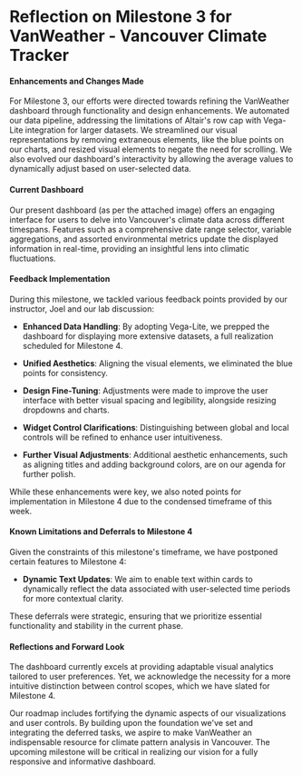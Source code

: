 # **Reflection on Milestone 3 for VanWeather - Vancouver Climate Tracker**

#### Enhancements and Changes Made

For Milestone 3, our efforts were directed towards refining the VanWeather dashboard through functionality and design enhancements. We automated our data pipeline, addressing the limitations of Altair's row cap with Vega-Lite integration for larger datasets. We streamlined our visual representations by removing extraneous elements, like the blue points on our charts, and resized visual elements to negate the need for scrolling. We also evolved our dashboard's interactivity by allowing the average values to dynamically adjust based on user-selected data.

#### Current Dashboard

Our present dashboard (as per the attached image) offers an engaging interface for users to delve into Vancouver's climate data across different timespans. Features such as a comprehensive date range selector, variable aggregations, and assorted environmental metrics update the displayed information in real-time, providing an insightful lens into climatic fluctuations.

#### Feedback Implementation

During this milestone, we tackled various feedback points provided by our instructor, Joel and our lab discussion:

-   **Enhanced Data Handling**: By adopting Vega-Lite, we prepped the dashboard for displaying more extensive datasets, a full realization scheduled for Milestone 4.

-   **Unified Aesthetics**: Aligning the visual elements, we eliminated the blue points for consistency.

-   **Design Fine-Tuning**: Adjustments were made to improve the user interface with better visual spacing and legibility, alongside resizing dropdowns and charts.

-   **Widget Control Clarifications**: Distinguishing between global and local controls will be refined to enhance user intuitiveness.

-   **Further Visual Adjustments**: Additional aesthetic enhancements, such as aligning titles and adding background colors, are on our agenda for further polish.

While these enhancements were key, we also noted points for implementation in Milestone 4 due to the condensed timeframe of this week.

#### Known Limitations and Deferrals to Milestone 4

Given the constraints of this milestone's timeframe, we have postponed certain features to Milestone 4:

-   **Dynamic Text Updates**: We aim to enable text within cards to dynamically reflect the data associated with user-selected time periods for more contextual clarity.

These deferrals were strategic, ensuring that we prioritize essential functionality and stability in the current phase.

#### Reflections and Forward Look

The dashboard currently excels at providing adaptable visual analytics tailored to user preferences. Yet, we acknowledge the necessity for a more intuitive distinction between control scopes, which we have slated for Milestone 4.

Our roadmap includes fortifying the dynamic aspects of our visualizations and user controls. By building upon the foundation we've set and integrating the deferred tasks, we aspire to make VanWeather an indispensable resource for climate pattern analysis in Vancouver. The upcoming milestone will be critical in realizing our vision for a fully responsive and informative dashboard.
